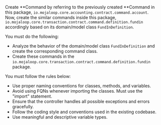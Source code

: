 Create **Command by referring to the previously created **Command in this package, `io.mojaloop.core.accounting.contract.command.account`.
Now, create the similar commands inside this package, `io.mojaloop.core.transaction.contract.command.definition.fundin` accordingly
based on its domain/model class `FundInDefinition`.

You must do the following:
- Analyze the behavior of the domain/model class `FundInDefinition` and create the corresponding command class.
- Create these commands in the `io.mojaloop.core.transaction.contract.command.definition.fundin` package.

You must follow the rules below:
- Use proper naming conventions for classes, methods, and variables.
- Avoid using FQNs whenever importing the classes. Must use the "import" statement.
- Ensure that the controller handles all possible exceptions and errors gracefully.
- Follow the coding style and conventions used in the existing codebase.
- Use meaningful and descriptive variable types.